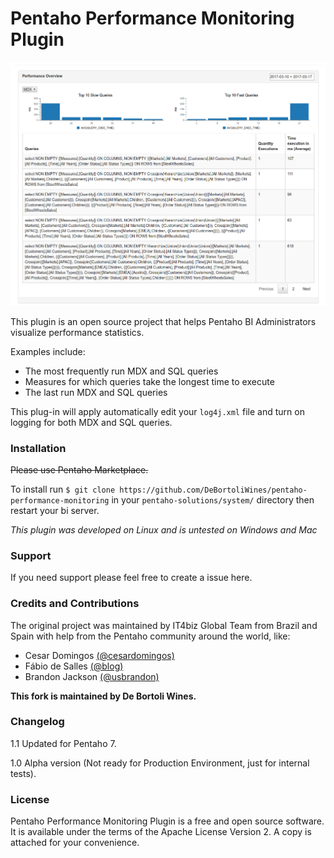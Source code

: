 # Pentaho Performance Monitoring Plugin

![Performance Monitoring screenshot](/performance_monitoring_screenshot.png)

This plugin is an open source project that helps Pentaho BI Administrators visualize performance statistics.

Examples include:

* The most frequently run MDX and SQL queries
* Measures for which queries take the longest time to execute
* The last run MDX and SQL queries

This plug-in will apply automatically edit your `log4j.xml` file and turn on logging for both MDX and SQL queries.

### Installation
~~Please use Pentaho Marketplace.~~

To install run `$ git clone https://github.com/DeBortoliWines/pentaho-performance-monitoring` in your `pentaho-solutions/system/` directory then restart your bi server.

*This plugin was developed on Linux and is untested on Windows and Mac*

### Support
If you need support please feel free to create a issue here.

### Credits and Contributions

The original project was maintained by IT4biz Global Team from Brazil and Spain with help from the Pentaho community around the world, like:

* Cesar Domingos [(@cesardomingos)](https://twitter.com/cesardomingos)
* Fábio de Salles [(@blog)](https://geekbi.wordpress.com) 
* Brandon Jackson [(@usbrandon)](https://twitter.com/usbrandon)

**This fork is maintained by De Bortoli Wines.**

### Changelog

1.1 Updated for Pentaho 7.

1.0 Alpha version (Not ready for Production Environment, just for internal tests).

### License

Pentaho Performance Monitoring Plugin is a free and open source software. It is available under the terms of the Apache License Version 2. A copy is attached for your convenience.

